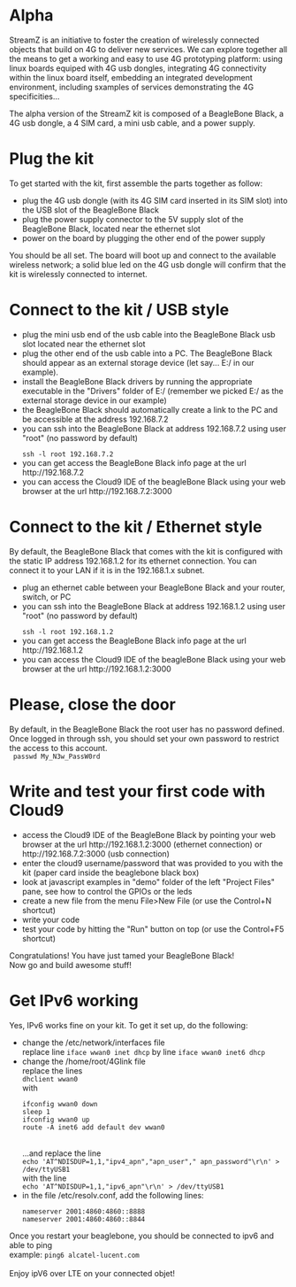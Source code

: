 Alpha
=====

StreamZ is an initiative to foster the creation of wirelessly connected objects that build on 4G to deliver new services. We can explore together all the means to get a working and easy to use 4G prototyping platform: using linux boards equiped with 4G usb dongles, integrating 4G connectivity within the linux board itself, embedding an integrated development environment, including sxamples of services demonstrating the 4G specificities...

The alpha version of the StreamZ kit is composed of a BeagleBone Black, a 4G usb dongle, a 4 SIM card, a mini usb cable, and a power supply.


Plug the kit
======================

To get started with the kit, first assemble the parts together as follow:
<ul>
<li>plug the 4G usb dongle (with its 4G SIM card inserted in its SIM slot) into the USB slot of the BeagleBone Black</li>
<li>plug the power supply connector to the 5V supply slot of the BeagleBone Black, located near the ethernet slot</li>
<li>power on the board by plugging the other end of the power supply</li>
</ul>


You should be all set. The board will boot up and connect to the available wireless network; a solid blue led on the 4G usb dongle will confirm that the kit is wirelessly connected to internet.


Connect to the kit / USB style
======================

<ul>
<li>plug the mini usb end of the usb cable into the BeagleBone Black usb slot located near the ethernet slot</li>
<li>plug the other end of the usb cable into a PC. The BeagleBone Black should appear as an external storage device (let say... E:/ in our example).</li>
<li>install the BeagleBone Black drivers by running the appropriate executable in the "Drivers" folder of E:/ (remember we picked E:/ as the external storage device in our example)</li>
<li>the BeagleBone Black should automatically create a link to the PC and be accessible at the address 192.168.7.2</li>
<li>you can ssh into the BeagleBone Black at address 192.168.7.2 using user "root" (no password by default)</li>
<code>
ssh -l root 192.168.7.2
</code>
<li>you can get access the BeagleBone Black info page at the url http://192.168.7.2</li>
<li>you can access the Cloud9 IDE of the beagleBone Black using your web browser at the url http://192.168.7.2:3000</li>
</ul>

Connect to the kit / Ethernet style
======================

By default, the BeagleBone Black that comes with the kit is configured with the static IP address 192.168.1.2 for its ethernet connection. You can connect it to your LAN if it is in the 192.168.1.x subnet.

<ul>
<li>plug an ethernet cable between your BeagleBone Black and your router, switch, or PC</li>
<li>you can ssh into the BeagleBone Black at address 192.168.1.2 using user "root" (no password by default)</li>
<code>
ssh -l root 192.168.1.2
</code>
<li>you can get access the BeagleBone Black info page at the url http://192.168.1.2</li>
<li>you can access the Cloud9 IDE of the beagleBone Black using your web browser at the url http://192.168.1.2:3000</li>
</ul>

Please, close the door
======================

By default, in the BeagleBone Black the root user has no password defined.
Once logged in through ssh, you should set your own password to restrict the access to this account.<br />
<code>
passwd My_N3w_PassW0rd
</code>

Write and test your first code with Cloud9
======================

<ul>
<li>access the Cloud9 IDE of the BeagleBone Black by pointing your web browser at the url http://192.168.1.2:3000 (ethernet connection) or http://192.168.7.2:3000 (usb connection)</li>
<li>enter the cloud9 username/password that was provided to you with the kit (paper card inside the beaglebone black box)</li>
<li>look at javascript examples in "demo" folder of the left "Project Files" pane, see how to control the GPIOs or the leds</li>
<li>create a new file from the menu File>New File (or use the Control+N shortcut)</li>
<li>write your code</li>
<li>test your code by hitting the "Run" button on top (or use the Control+F5 shortcut)</li>
</ul>

Congratulations! You have just tamed your BeagleBone Black!<br />
Now go and build awesome stuff!

Get IPv6 working
==================
Yes, IPv6 works fine on your kit. To get it set up, do the following:
<ul>
<li>change the /etc/network/interfaces file</li>
replace line <code>iface wwan0 inet dhcp</code> by line <code>iface wwan0 inet6 dhcp</code>
<li>change the /home/root/4Glink file</li>
replace the lines<br />
<code>dhclient wwan0</code><br />
with <br />
<pre>
<code>ifconfig wwan0 down
sleep 1
ifconfig wwan0 up
route -A inet6 add default dev wwan0</code>
</pre><br />
...and  replace the line<br />
<code>echo 'AT^NDISDUP=1,1,"ipv4_apn","apn_user"," apn_password"\r\n' > /dev/ttyUSB1 </code><br />
with the line<br />
<code>echo 'AT^NDISDUP=1,1,"ipv6_apn"\r\n' > /dev/ttyUSB1</code><br />
<li>in the file /etc/resolv.conf, add the following lines:<br /></li>
<pre>
<code>nameserver 2001:4860:4860::8888
nameserver 2001:4860:4860::8844</code>
</pre>
</ul>
Once you restart your beaglebone, you should be connected to ipv6 and able to ping<br />
example: <code>ping6 alcatel-lucent.com</code><br />
<br />
Enjoy ipV6 over LTE on your connected objet!
